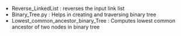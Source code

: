 - Reverse_LinkedList : reverses the input link list
- Binary_Tree.py : Helps in creating and traversing binary tree
- Lowest_common_ancestor_binary_Tree : Computes lowest common ancestor of two nodes in binary tree
